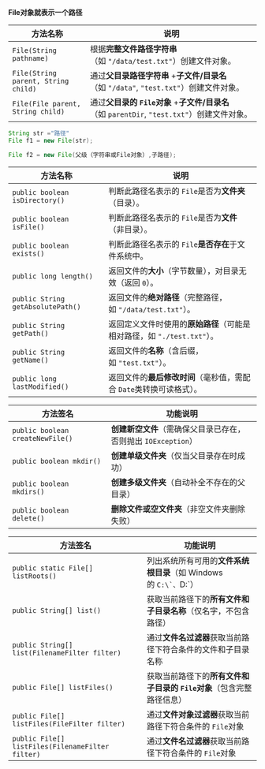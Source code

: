 **File对象就表示一个路径**

|​**​方法名称​**​|​**​说明​**​|
|---|---|
|`File(String pathname)`|根据​**​完整文件路径字符串​**​（如 `"/data/test.txt"`）创建文件对象。|
|`File(String parent, String child)`|通过​**​父目录路径字符串​**​ + ​**​子文件/目录名​**​（如 `"/data"`, `"test.txt"`）创建文件对象。|
|`File(File parent, String child)`|通过​**​父目录的 `File`对象​**​ + ​**​子文件/目录名​**​（如 `parentDir`, `"test.txt"`）创建文件对象。|

```java
String str ="路径"
File f1 = new File(str);

File f2 = new File(父级（字符串或File对象）,子路径);
```

|**​方法名称​**​|​**​说明​**​|
|---|---|
|`public boolean isDirectory()`|判断此路径名表示的 `File`是否为​**​文件夹​**​（目录）。|
|`public boolean isFile()`|判断此路径名表示的 `File`是否为​**​文件​**​（非目录）。|
|`public boolean exists()`|判断此路径名表示的 `File`​**​是否存在​**​于文件系统中。|
|`public long length()`|返回文件的​**​大小​**​（字节数量），对目录无效（返回 `0`）。|
|`public String getAbsolutePath()`|返回文件的​**​绝对路径​**​（完整路径，如 `"/data/test.txt"`）。|
|`public String getPath()`|返回定义文件时使用的​**​原始路径​**​（可能是相对路径，如 `"./test.txt"`）。|
|`public String getName()`|返回文件的​**​名称​**​（含后缀，如 `"test.txt"`）。|
|`public long lastModified()`|返回文件的​**​最后修改时间​**​（毫秒值，需配合 `Date`类转换可读格式）。|

| ​**​方法签名​**​                     | ​**​功能说明​**​                                 |
| -------------------------------- | -------------------------------------------- |
| `public boolean createNewFile()` | ​**​创建新空文件​**​（需确保父目录已存在，否则抛出 `IOException`） |
| `public boolean mkdir()`         | ​**​创建单级文件夹​**​（仅当父目录存在时成功）                  |
| `public boolean mkdirs()`        | ​**​创建多级文件夹​**​（自动补全不存在的父目录）                 |
| `public boolean delete()`        | ​**​删除文件或空文件夹​**​（非空文件夹删除失败）                 |

| **方法签名​**​                                       | ​**​功能说明​**​                                       |
| ------------------------------------------------ | -------------------------------------------------- |
| `public static File[] listRoots()`               | 列出系统所有可用的​**​文件系统根目录​**​（如 Windows 的 ``C:\`、``D:`） |
| `public String[] list()`                         | 获取当前路径下的​**​所有文件和子目录名称​**​（仅名字，不包含路径）              |
| `public String[] list(FilenameFilter filter)`    | 通过​**​文件名过滤器​**​获取当前路径下符合条件的文件和子目录名称               |
| `public File[] listFiles()`                      | 获取当前路径下的​**​所有文件和子目录的 `File`对象​**​（包含完整路径信息）       |
| `public File[] listFiles(FileFilter filter)`     | 通过​**​文件对象过滤器​**​获取当前路径下符合条件的 `File`对象             |
| `public File[] listFiles(FilenameFilter filter)` | 通过​**​文件名过滤器​**​获取当前路径下符合条件的 `File`对象              |